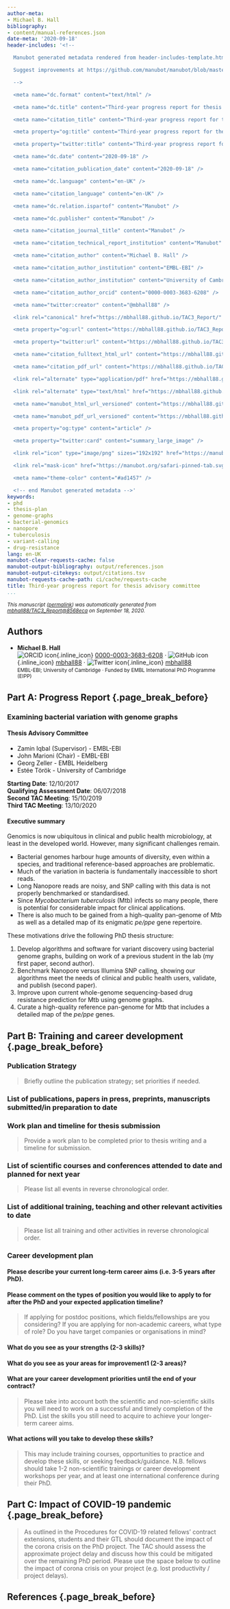 ```yaml
---
author-meta:
- Michael B. Hall
bibliography:
- content/manual-references.json
date-meta: '2020-09-18'
header-includes: '<!--

  Manubot generated metadata rendered from header-includes-template.html.

  Suggest improvements at https://github.com/manubot/manubot/blob/master/manubot/process/header-includes-template.html

  -->

  <meta name="dc.format" content="text/html" />

  <meta name="dc.title" content="Third-year progress report for thesis advisory committee" />

  <meta name="citation_title" content="Third-year progress report for thesis advisory committee" />

  <meta property="og:title" content="Third-year progress report for thesis advisory committee" />

  <meta property="twitter:title" content="Third-year progress report for thesis advisory committee" />

  <meta name="dc.date" content="2020-09-18" />

  <meta name="citation_publication_date" content="2020-09-18" />

  <meta name="dc.language" content="en-UK" />

  <meta name="citation_language" content="en-UK" />

  <meta name="dc.relation.ispartof" content="Manubot" />

  <meta name="dc.publisher" content="Manubot" />

  <meta name="citation_journal_title" content="Manubot" />

  <meta name="citation_technical_report_institution" content="Manubot" />

  <meta name="citation_author" content="Michael B. Hall" />

  <meta name="citation_author_institution" content="EMBL-EBI" />

  <meta name="citation_author_institution" content="University of Cambridge" />

  <meta name="citation_author_orcid" content="0000-0003-3683-6208" />

  <meta name="twitter:creator" content="@mbhall88" />

  <link rel="canonical" href="https://mbhall88.github.io/TAC3_Report/" />

  <meta property="og:url" content="https://mbhall88.github.io/TAC3_Report/" />

  <meta property="twitter:url" content="https://mbhall88.github.io/TAC3_Report/" />

  <meta name="citation_fulltext_html_url" content="https://mbhall88.github.io/TAC3_Report/" />

  <meta name="citation_pdf_url" content="https://mbhall88.github.io/TAC3_Report/manuscript.pdf" />

  <link rel="alternate" type="application/pdf" href="https://mbhall88.github.io/TAC3_Report/manuscript.pdf" />

  <link rel="alternate" type="text/html" href="https://mbhall88.github.io/TAC3_Report/v/8568eca6f9d0069fa3687ad18a646611e85eb7c4/" />

  <meta name="manubot_html_url_versioned" content="https://mbhall88.github.io/TAC3_Report/v/8568eca6f9d0069fa3687ad18a646611e85eb7c4/" />

  <meta name="manubot_pdf_url_versioned" content="https://mbhall88.github.io/TAC3_Report/v/8568eca6f9d0069fa3687ad18a646611e85eb7c4/manuscript.pdf" />

  <meta property="og:type" content="article" />

  <meta property="twitter:card" content="summary_large_image" />

  <link rel="icon" type="image/png" sizes="192x192" href="https://manubot.org/favicon-192x192.png" />

  <link rel="mask-icon" href="https://manubot.org/safari-pinned-tab.svg" color="#ad1457" />

  <meta name="theme-color" content="#ad1457" />

  <!-- end Manubot generated metadata -->'
keywords:
- phd
- thesis-plan
- genome-graphs
- bacterial-genomics
- nanopore
- tuberculosis
- variant-calling
- drug-resistance
lang: en-UK
manubot-clear-requests-cache: false
manubot-output-bibliography: output/references.json
manubot-output-citekeys: output/citations.tsv
manubot-requests-cache-path: ci/cache/requests-cache
title: Third-year progress report for thesis advisory committee
...
```







<small><em>
This manuscript
([permalink](https://mbhall88.github.io/TAC3_Report/v/8568eca6f9d0069fa3687ad18a646611e85eb7c4/))
was automatically generated
from [mbhall88/TAC3_Report@8568eca](https://github.com/mbhall88/TAC3_Report/tree/8568eca6f9d0069fa3687ad18a646611e85eb7c4)
on September 18, 2020.
</em></small>

## Authors



+ **Michael B. Hall**<br>
    ![ORCID icon](images/orcid.svg){.inline_icon}
    [0000-0003-3683-6208](https://orcid.org/0000-0003-3683-6208)
    · ![GitHub icon](images/github.svg){.inline_icon}
    [mbhall88](https://github.com/mbhall88)
    · ![Twitter icon](images/twitter.svg){.inline_icon}
    [mbhall88](https://twitter.com/mbhall88)<br>
  <small>
     EMBL-EBI; University of Cambridge
     · Funded by EMBL International PhD Programme (EIPP)
  </small>



## Part A: Progress Report {.page_break_before}

### Examining bacterial variation with genome graphs

#### Thesis Advisory Committee

- Zamin Iqbal (Supervisor) - EMBL-EBI
- John Marioni (Chair) - EMBL-EBI
- Georg Zeller - EMBL Heidelberg
- Estée Török - University of Cambridge

**Starting Date**: 12/10/2017  
**Qualifying Assessment Date**: 06/07/2018  
**Second TAC Meeting**: 15/10/2019  
**Third TAC Meeting**: 13/10/2020


#### Executive summary

Genomics is now ubiquitous in clinical and public health microbiology, at least in the
developed world. However, many significant challenges remain.
- Bacterial genomes harbour huge amounts of diversity, even within a species, and
  traditional reference-based approaches are problematic.
- Much of the variation in bacteria is fundamentally inaccessible to short reads.
- Long Nanopore reads are noisy, and SNP calling with this data is not properly
  benchmarked or standardised.
- Since *Mycobacterium tuberculosis* (Mtb) infects so many people, there is potential
  for considerable impact for clinical applications.
- There is also much to be gained from a high-quality pan-genome of Mtb as well as a
  detailed map of its enigmatic *pe/ppe* gene repertoire.


These motivations drive the following PhD thesis structure:
1. Develop algorithms and software for variant discovery using bacterial genome graphs,
   building on work of a previous student in the lab (my first paper, second author).
2. Benchmark Nanopore versus Illumina SNP calling, showing our algorithms meet the needs
   of clinical and public health users, validate, and publish (second paper).
3. Improve upon current whole-genome sequencing-based drug resistance prediction for Mtb
   using genome graphs.
4. Curate a high-quality reference pan-genome for Mtb that includes a detailed map of
   the *pe/ppe* genes.



## Part B: Training and career development {.page_break_before}

### Publication Strategy

> Briefly outline the publication strategy; set priorities if needed.

### List of publications, papers in press, preprints, manuscripts submitted/in preparation to date

### Work plan and timeline for thesis submission 

> Provide a work plan to be completed prior to thesis writing and a timeline for submission.

### List of scientific courses and conferences attended to date and planned for next year

> Please list all events in reverse chronological order.

###  List of additional training, teaching and other relevant activities to date

> Please list all training and other activities in reverse chronological order.

### Career development plan

#### Please describe your current long-term career aims (i.e. 3-5 years after PhD). 

#### Please comment on the types of position you would like to apply to for after the PhD and your expected application timeline? 

> If applying for postdoc positions, which fields/fellowships are you considering? If you are applying for non-academic careers, what type of role? Do you have target companies or organisations in mind?

#### What do you see as your strengths (2-3 skills)?

#### What do you see as your areas for improvement1 (2-3 areas)?

#### What are your career development priorities until the end of your contract? 

> Please take into account both the scientific and non-scientific skills you will need to work on a successful and timely completion of the PhD. List the skills you still need to acquire to achieve your longer-term career aims. 

#### What actions will you take to develop these skills?

> This may include training courses, opportunities to practice and develop these skills, or seeking feedback/guidance. N.B. fellows should take 1-2 non-scientific trainings or career development workshops per year, and at least one international conference during their PhD.







## Part C: Impact of COVID-19 pandemic {.page_break_before}

> As outlined in the Procedures for COVID-19 related fellows’ contract extensions, students and their GTL should document the impact of the corona crisis on the PhD project. The TAC should assess the approximate project delay and discuss how this could be mitigated over the remaining PhD period. Please use the space below to outline the impact of corona crisis on your project (e.g. lost productivity / project delays).


## References {.page_break_before}

<!-- Explicitly insert bibliography here -->
<div id="refs"></div>
